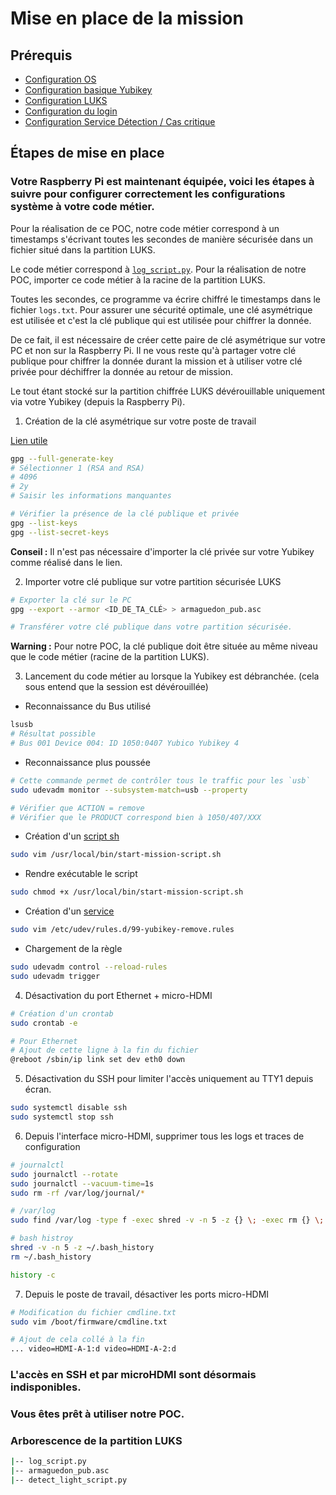 # Mise en place de la mission

## Prérequis

* [Configuration OS](1_configuration_os.md)
* [Configuration basique Yubikey](2_yubikey_basic_configuration.md)
* [Configuration LUKS](3_configuration_luks.md)
* [Configuration du login](4_login_authentication.md)
* [Configuration Service Détection / Cas critique](/docs/raspberry_pi_config/5_automatic_detection.md)


## Étapes de mise en place

### Votre Raspberry Pi est maintenant équipée, voici les étapes à suivre pour configurer correctement les configurations système à votre code métier.

Pour la réalisation de ce POC, notre code métier correspond à un timestamps s'écrivant toutes les secondes de manière sécurisée dans un fichier situé dans la partition LUKS. 

Le code métier correspond à [`log_script.py`](../../src/log_script.py). 
Pour la réalisation de notre POC, importer ce code métier à la racine de la partition LUKS.  

Toutes les secondes, ce programme va écrire chiffré le timestamps dans le fichier `logs.txt`.
Pour assurer une sécurité optimale, une clé asymétrique est utilisée et c'est la clé publique qui est utilisée pour chiffrer la donnée. 

De ce fait, il est nécessaire de créer cette paire de clé asymétrique sur votre PC et non sur la Raspberry Pi. 
Il ne vous reste qu'à partager votre clé publique pour chiffrer la donnée durant la mission et à utiliser votre clé privée pour déchiffrer la donnée au retour de mission.

Le tout étant stocké sur la partition chiffrée LUKS dévérouillable uniquement via votre Yubikey (depuis la Raspberry Pi).

1. Création de la clé asymétrique sur votre poste de travail

[Lien utile](https://support.yubico.com/hc/en-us/articles/360013790259-Using-Your-YubiKey-with-OpenPGP)

```bash
gpg --full-generate-key
# Sélectionner 1 (RSA and RSA)
# 4096
# 2y
# Saisir les informations manquantes

# Vérifier la présence de la clé publique et privée
gpg --list-keys
gpg --list-secret-keys
```

**Conseil :** Il n'est pas nécessaire d'importer la clé privée sur votre Yubikey comme réalisé dans le lien. 

2. Importer votre clé publique sur votre partition sécurisée LUKS

```bash
# Exporter la clé sur le PC
gpg --export --armor <ID_DE_TA_CLÉ> > armaguedon_pub.asc

# Transférer votre clé publique dans votre partition sécurisée. 
```

**Warning :** Pour notre POC, la clé publique doit être située au même niveau que le code métier (racine de la partition LUKS).


3. Lancement du code métier au lorsque la Yubikey est débranchée. (cela sous entend que la session est dévérouillée)

* Reconnaissance du Bus utilisé
```bash
lsusb
# Résultat possible
# Bus 001 Device 004: ID 1050:0407 Yubico Yubikey 4
```

* Reconnaissance plus poussée
```bash
# Cette commande permet de contrôler tous le traffic pour les `usb`
sudo udevadm monitor --subsystem-match=usb --property

# Vérifier que ACTION = remove
# Vérifier que le PRODUCT correspond bien à 1050/407/XXX
```

* Création d'un [script sh](./conf/start-mission-script.sh)
```bash
sudo vim /usr/local/bin/start-mission-script.sh
```

* Rendre exécutable le script
```bash
sudo chmod +x /usr/local/bin/start-mission-script.sh
```

* Création d'un [service](./conf/99-yubikey-remove.rules)
```bash
sudo vim /etc/udev/rules.d/99-yubikey-remove.rules
```
* Chargement de la règle
```bash
sudo udevadm control --reload-rules
sudo udevadm trigger
```

4. Désactivation du port Ethernet + micro-HDMI
```bash
# Création d'un crontab
sudo crontab -e

# Pour Ethernet
# Ajout de cette ligne à la fin du fichier
@reboot /sbin/ip link set dev eth0 down
```

5. Désactivation du SSH pour limiter l'accès uniquement au TTY1 depuis écran.
```bash
sudo systemctl disable ssh
sudo systemctl stop ssh
```

6. Depuis l'interface micro-HDMI, supprimer tous les logs et traces de configuration
```bash
# journalctl
sudo journalctl --rotate
sudo journalctl --vacuum-time=1s
sudo rm -rf /var/log/journal/*

# /var/log
sudo find /var/log -type f -exec shred -v -n 5 -z {} \; -exec rm {} \;

# bash histroy
shred -v -n 5 -z ~/.bash_history
rm ~/.bash_history

history -c
```

7. Depuis le poste de travail, désactiver les ports micro-HDMI
```bash
# Modification du fichier cmdline.txt
sudo vim /boot/firmware/cmdline.txt

# Ajout de cela collé à la fin 
... video=HDMI-A-1:d video=HDMI-A-2:d
```

### L'accès en SSH et par microHDMI sont désormais indisponibles.

### Vous êtes prêt à utiliser notre POC. 

### Arborescence de la partition LUKS
```bash
|-- log_script.py
|-- armaguedon_pub.asc
|-- detect_light_script.py
```

